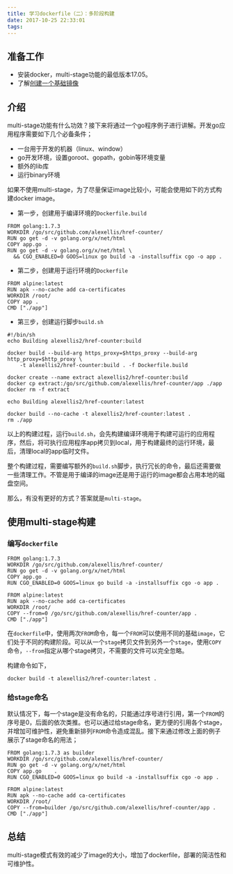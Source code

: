 ```yaml
---
title: 学习dockerfile（二）：多阶段构建
date: 2017-10-25 22:33:01
tags:
---
```


## 准备工作

- 安装docker，multi-stage功能的最低版本17.05。
- 了解[创建一个基础镜像](http://ruccsbingo.github.io/2017/10/22/2017-10-22-dockerfile-tutorial-1-first-dockerfile-md/)

## 介绍

multi-stage功能有什么功效？接下来将通过一个go程序例子进行讲解。开发go应用程序需要如下几个必备条件；

- 一台用于开发的机器（linux、window）
- go开发环境，设置goroot、gopath，gobin等环境变量
- 额外的lib库
- 运行binary环境

如果不使用multi-stage，为了尽量保证image比较小，可能会使用如下的方式构建docker image。

- 第一步，创建用于编译环境的`Dockerfile.build`

```
FROM golang:1.7.3
WORKDIR /go/src/github.com/alexellis/href-counter/
RUN go get -d -v golang.org/x/net/html  
COPY app.go .
RUN go get -d -v golang.org/x/net/html \
  && CGO_ENABLED=0 GOOS=linux go build -a -installsuffix cgo -o app .
```

- 第二步，创建用于运行环境的`Dockerfile`

```
FROM alpine:latest  
RUN apk --no-cache add ca-certificates
WORKDIR /root/
COPY app .
CMD ["./app"] 
```

- 第三步，创建运行脚步`build.sh`

```
#!/bin/sh
echo Building alexellis2/href-counter:build

docker build --build-arg https_proxy=$https_proxy --build-arg http_proxy=$http_proxy \  
    -t alexellis2/href-counter:build . -f Dockerfile.build

docker create --name extract alexellis2/href-counter:build  
docker cp extract:/go/src/github.com/alexellis/href-counter/app ./app  
docker rm -f extract

echo Building alexellis2/href-counter:latest

docker build --no-cache -t alexellis2/href-counter:latest .
rm ./app
```

以上的构建过程，运行`build.sh`，会先构建编译环境用于构建可运行的应用程序，然后，将可执行应用程序app拷贝到local，用于构建最终的运行环境，最后，清理local的app临时文件。

整个构建过程，需要编写额外的`build.sh`脚步，执行冗长的命令，最后还需要做一些清理工作。不管是用于编译的image还是用于运行的image都会占用本地的磁盘空间。

那么，有没有更好的方式？答案就是`multi-stage`。

## 使用multi-stage构建

### 编写`dockerfile`

```
FROM golang:1.7.3
WORKDIR /go/src/github.com/alexellis/href-counter/
RUN go get -d -v golang.org/x/net/html  
COPY app.go .
RUN CGO_ENABLED=0 GOOS=linux go build -a -installsuffix cgo -o app .

FROM alpine:latest  
RUN apk --no-cache add ca-certificates
WORKDIR /root/
COPY --from=0 /go/src/github.com/alexellis/href-counter/app .
CMD ["./app"]  
```

在`dockerfile`中，使用两次`FROM`命令，每一个`FROM`可以使用不同的基础`image`，它们处于不同的构建阶段。可以从一个`stage`拷贝文件到另外一个`stage`，使用`COPY`命令，`--from`指定从哪个stage拷贝，不需要的文件可以完全忽略。

构建命令如下，

```
docker build -t alexellis2/href-counter:latest .
```

### 给stage命名

默认情况下，每一个stage是没有命名的，只能通过序号进行引用，第一个`FROM`的序号是0，后面的依次类推。也可以通过给stage命名，更方便的引用各个stage，并增加可维护性，避免重新排列`FROM`命令造成混乱。接下来通过修改上面的例子展示了stage命名的用法；

```
FROM golang:1.7.3 as builder
WORKDIR /go/src/github.com/alexellis/href-counter/
RUN go get -d -v golang.org/x/net/html  
COPY app.go    .
RUN CGO_ENABLED=0 GOOS=linux go build -a -installsuffix cgo -o app .

FROM alpine:latest  
RUN apk --no-cache add ca-certificates
WORKDIR /root/
COPY --from=builder /go/src/github.com/alexellis/href-counter/app .
CMD ["./app"]  
```

## 总结

multi-stage模式有效的减少了image的大小，增加了dockerfile，部署的简洁性和可维护性。